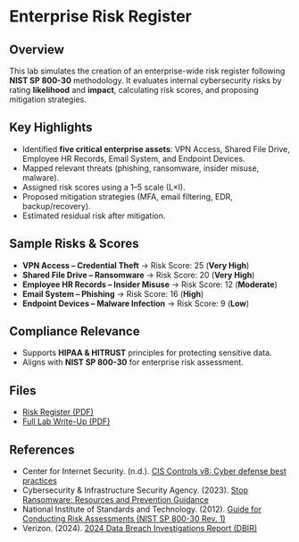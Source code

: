 # Enterprise Risk Register

## Overview
This lab simulates the creation of an enterprise-wide risk register following **NIST SP 800-30** methodology. It evaluates internal cybersecurity risks by rating **likelihood** and **impact**, calculating risk scores, and proposing mitigation strategies.  

## Key Highlights
- Identified **five critical enterprise assets**: VPN Access, Shared File Drive, Employee HR Records, Email System, and Endpoint Devices.  
- Mapped relevant threats (phishing, ransomware, insider misuse, malware).  
- Assigned risk scores using a 1–5 scale (L×I).  
- Proposed mitigation strategies (MFA, email filtering, EDR, backup/recovery).  
- Estimated residual risk after mitigation.

## Sample Risks & Scores
- **VPN Access – Credential Theft** → Risk Score: 25 (**Very High**)  
- **Shared File Drive – Ransomware** → Risk Score: 20 (**Very High**)  
- **Employee HR Records – Insider Misuse** → Risk Score: 12 (**Moderate**)  
- **Email System – Phishing** → Risk Score: 16 (**High**)  
- **Endpoint Devices – Malware Infection** → Risk Score: 9 (**Low**)

## Compliance Relevance
- Supports **HIPAA & HITRUST** principles for protecting sensitive data.  
- Aligns with **NIST SP 800-30** for enterprise risk assessment.

## Files
- [Risk Register (PDF)](./Enterprise_Risk_Register_Lab.pdf)  
- [Full Lab Write-Up (PDF)](./Enterprise_Risk_Register_WriteUp.pdf)
  
## References
- Center for Internet Security. (n.d.). [CIS Controls v8: Cyber defense best practices](https://www.cisecurity.org/controls/cis-controls-list)  
- Cybersecurity & Infrastructure Security Agency. (2023). [Stop Ransomware: Resources and Prevention Guidance](https://www.cisa.gov/stopransomware)  
- National Institute of Standards and Technology. (2012). [Guide for Conducting Risk Assessments (NIST SP 800-30 Rev. 1)](https://csrc.nist.gov/publications/detail/sp/800-30/rev-1/final)  
- Verizon. (2024). [2024 Data Breach Investigations Report (DBIR)](https://www.verizon.com/business/resources/reports/dbir/)
